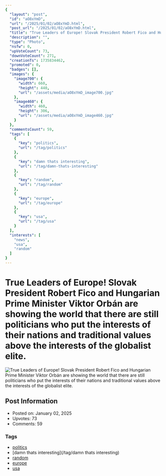 ```yaml
---
{
  "layout": "post",
  "id": "aO8xYmD",
  "url": "/2025/01/02/aO8xYmD.html",
  "post_url": "/2025/01/02/aO8xYmD.html",
  "title": "True Leaders of Europe! Slovak President Robert Fico and Hungarian Prime Minister Viktor Orbán are showing the world that there are still politicians who put the interests of their nations and traditional values above the interests of the globalist elite.",
  "description": "",
  "type": "Photo",
  "nsfw": 0,
  "upVoteCount": 73,
  "downVoteCount": 271,
  "creationTs": 1735834462,
  "promoted": 0,
  "badges": [],
  "images": {
    "image700": {
      "width": 660,
      "height": 440,
      "url": "/assets/media/aO8xYmD_image700.jpg"
    },
    "image460": {
      "width": 460,
      "height": 306,
      "url": "/assets/media/aO8xYmD_image460.jpg"
    }
  },
  "commentsCount": 59,
  "tags": [
    {
      "key": "politics",
      "url": "/tag/politics"
    },
    {
      "key": "damn thats interesting",
      "url": "/tag/damn-thats-interesting"
    },
    {
      "key": "random",
      "url": "/tag/random"
    },
    {
      "key": "europe",
      "url": "/tag/europe"
    },
    {
      "key": "usa",
      "url": "/tag/usa"
    }
  ],
  "interests": [
    "news",
    "usa",
    "random"
  ]
}
---
```


# True Leaders of Europe! Slovak President Robert Fico and Hungarian Prime Minister Viktor Orbán are showing the world that there are still politicians who put the interests of their nations and traditional values above the interests of the globalist elite.

![True Leaders of Europe! Slovak President Robert Fico and Hungarian Prime Minister Viktor Orbán are showing the world that there are still politicians who put the interests of their nations and traditional values above the interests of the globalist elite.](/assets/media/aO8xYmD_image700.jpg)

## Post Information

- Posted on: January 02, 2025
- Upvotes: 73
- Comments: 59

### Tags

- [politics](/tag/politics)
- [damn thats interesting](/tag/damn thats interesting)
- [random](/tag/random)
- [europe](/tag/europe)
- [usa](/tag/usa)
